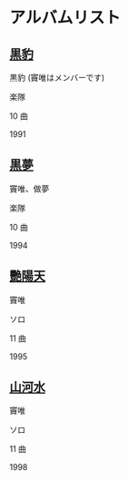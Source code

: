 # アルバムリスト

## [黒豹](heibao)

黒豹 (竇唯はメンバーです)

楽隊

10 曲

1991

## [黒夢](black-dream)

<Badge text="recommended"/>

竇唯、做夢

楽隊

10 曲

1994

## [艷陽天](sunny-days)

<Badge text="recommended"/>

竇唯

ソロ

11 曲

1995

## [山河水](mountain-river)

<Badge text="recommended"/>

竇唯

ソロ

11 曲

1998
